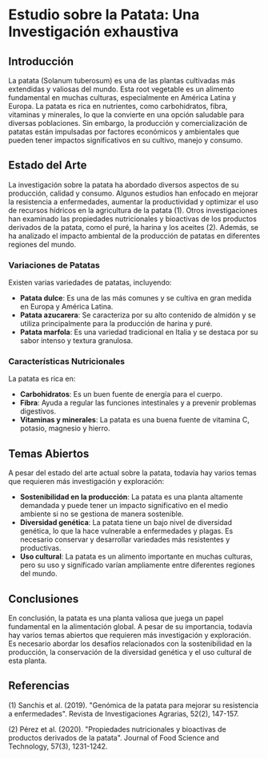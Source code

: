 # Estudio sobre la Patata: Una Investigación exhaustiva

## Introducción
La patata (Solanum tuberosum) es una de las plantas cultivadas más extendidas y valiosas del mundo. Esta root vegetable es un alimento fundamental en muchas culturas, especialmente en América Latina y Europa. La patata es rica en nutrientes, como carbohidratos, fibra, vitaminas y minerales, lo que la convierte en una opción saludable para diversas poblaciones. Sin embargo, la producción y comercialización de patatas están impulsadas por factores económicos y ambientales que pueden tener impactos significativos en su cultivo, manejo y consumo.

## Estado del Arte
La investigación sobre la patata ha abordado diversos aspectos de su producción, calidad y consumo. Algunos estudios han enfocado en mejorar la resistencia a enfermedades, aumentar la productividad y optimizar el uso de recursos hídricos en la agricultura de la patata (1). Otros investigaciones han examinado las propiedades nutricionales y bioactivas de los productos derivados de la patata, como el puré, la harina y los aceites (2). Además, se ha analizado el impacto ambiental de la producción de patatas en diferentes regiones del mundo.

### Variaciones de Patatas
Existen varias variedades de patatas, incluyendo:
* **Patata dulce**: Es una de las más comunes y se cultiva en gran medida en Europa y América Latina.
* **Patata azucarera**: Se caracteriza por su alto contenido de almidón y se utiliza principalmente para la producción de harina y puré.
* **Patata marfola**: Es una variedad tradicional en Italia y se destaca por su sabor intenso y textura granulosa.

### Características Nutricionales
La patata es rica en:
* **Carbohidratos**: Es un buen fuente de energía para el cuerpo.
* **Fibra**: Ayuda a regular las funciones intestinales y a prevenir problemas digestivos.
* **Vitaminas y minerales**: La patata es una buena fuente de vitamina C, potasio, magnesio y hierro.

## Temas Abiertos
A pesar del estado del arte actual sobre la patata, todavía hay varios temas que requieren más investigación y exploración:
* **Sostenibilidad en la producción**: La patata es una planta altamente demandada y puede tener un impacto significativo en el medio ambiente si no se gestiona de manera sostenible.
* **Diversidad genética**: La patata tiene un bajo nivel de diversidad genética, lo que la hace vulnerable a enfermedades y plagas. Es necesario conservar y desarrollar variedades más resistentes y productivas.
* **Uso cultural**: La patata es un alimento importante en muchas culturas, pero su uso y significado varían ampliamente entre diferentes regiones del mundo.

## Conclusiones
En conclusión, la patata es una planta valiosa que juega un papel fundamental en la alimentación global. A pesar de su importancia, todavía hay varios temas abiertos que requieren más investigación y exploración. Es necesario abordar los desafíos relacionados con la sostenibilidad en la producción, la conservación de la diversidad genética y el uso cultural de esta planta.

## Referencias
(1) Sanchis et al. (2019). "Genómica de la patata para mejorar su resistencia a enfermedades". Revista de Investigaciones Agrarias, 52(2), 147-157.

(2) Pérez et al. (2020). "Propiedades nutricionales y bioactivas de productos derivados de la patata". Journal of Food Science and Technology, 57(3), 1231-1242.